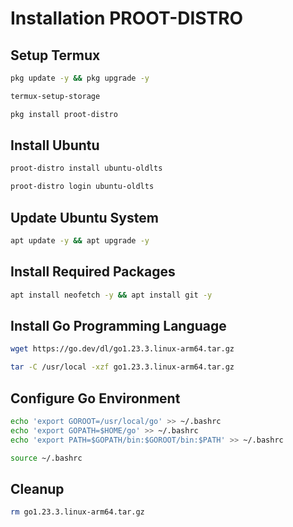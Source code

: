 # Installation PROOT-DISTRO

## Setup Termux
```bash
pkg update -y && pkg upgrade -y

termux-setup-storage

pkg install proot-distro
```

## Install Ubuntu
```bash
proot-distro install ubuntu-oldlts

proot-distro login ubuntu-oldlts
```

## Update Ubuntu System
```bash
apt update -y && apt upgrade -y
```

## Install Required Packages
```bash
apt install neofetch -y && apt install git -y
```

## Install Go Programming Language
```bash
wget https://go.dev/dl/go1.23.3.linux-arm64.tar.gz

tar -C /usr/local -xzf go1.23.3.linux-arm64.tar.gz
```

## Configure Go Environment
```bash
echo 'export GOROOT=/usr/local/go' >> ~/.bashrc
echo 'export GOPATH=$HOME/go' >> ~/.bashrc
echo 'export PATH=$GOPATH/bin:$GOROOT/bin:$PATH' >> ~/.bashrc

source ~/.bashrc
```

## Cleanup
```bash
rm go1.23.3.linux-arm64.tar.gz
```